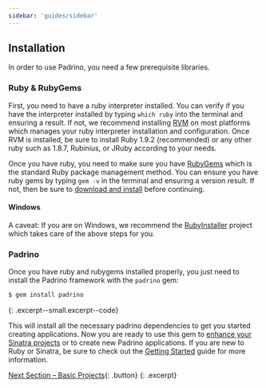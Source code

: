 ```yaml
---
sidebar: 'guides/sidebar'
---
```


## Installation

In order to use Padrino, you need a few prerequisite libraries.

### Ruby & RubyGems

First, you need to have a ruby interpreter installed. You can verify if you have the interpreter installed by typing `which ruby` into the terminal and ensuring a result. If not, we recommend installing [RVM](http://beginrescueend.com/rvm/install/) on most platforms which manages your ruby interpreter installation and configuration. Once RVM is installed, be sure to install Ruby 1.9.2 (recommended) or any other ruby such as 1.8.7, Rubinius, or JRuby according to your needs.

Once you have ruby, you need to make sure you have [RubyGems](https://rubygems.org) which is the standard Ruby package management method. You can ensure you have ruby gems by typing `gem -v` in the terminal and ensuring a version result. If not, then be sure to [download and install](https://rubygems.org/pages/download) before continuing.

#### Windows

A caveat: If you are on Windows, we recommend the [RubyInstaller](http://rubyinstaller.org) project which takes care of the above steps for you.

### Padrino

Once you have ruby and rubygems installed properly, you just need to install the Padrino framework with the `padrino` gem:

~~~ sh
$ gem install padrino
~~~
{: .excerpt--small.excerpt--code}

This will install all the necessary padrino dependencies to get you started creating applications. Now you are ready to use this gem to [enhance your Sinatra projects](/guides/standalone-usage-in-sinatra) or to create new Padrino applications. If you are new to Ruby or Sinatra, be sure to check out the [Getting Started](/guides/getting-started) guide for more information.

[Next Section &ndash; Basic Projects](/guides/basic-projects){: .button}
{: .excerpt}
